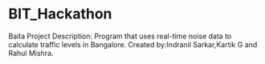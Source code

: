 # BIT_Hackathon
Baita Project
Description: Program that uses real-time noise data to calculate traffic levels in Bangalore.
Created by:Indranil Sarkar,Kartik G and Rahul Mishra.
